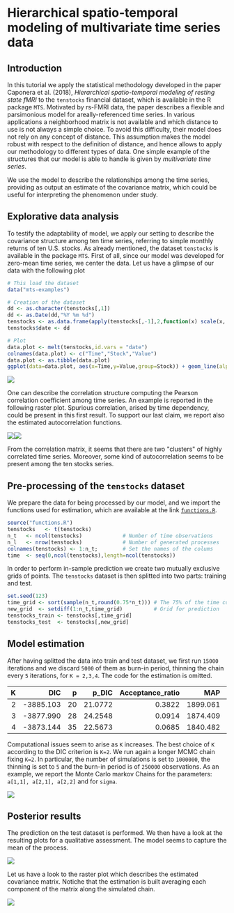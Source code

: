 # Hierarchical spatio-temporal modeling of multivariate time series data


## Introduction

In this tutorial we apply the statistical methodology developed in the paper Caponera et al. (2018), _Hierarchical spatio-temporal modeling of resting state fMRI_ to the `tenstocks` financial dataset, which is available in the R package `MTS`. 
Motivated by rs-FMRI data, the paper describes a flexible and parsimonious model for areally-referenced time series. In various applications a neighborhood matrix is not available and which distance to use is not always a simple choice. To avoid this difficulty, their model does not rely on any concept of distance. This assumption makes the model robust with respect to the definition of distance, and hence allows to apply our methodology to different types of data. One simple example of the  structures that our model is able to handle is given by _multivariate time series_.

We use the model to describe the relationships among the time series, providing as output an estimate of the covariance matrix, which could be useful for interpreting the phenomenon under study.

## Explorative data analysis

To testify the adaptability of model, we apply our setting to describe the covariance structure among ten time series, referring to simple monthly returns of ten U.S. stocks. As already mentioned,  the dataset `tenstocks` is available in the package `MTS`. First of all, since our model was developed for zero-mean time series, we center the data. Let us have a glimpse of our data with the following plot

```r
# This load the dataset
data("mts-examples")

# Creation of the dataset
dd <- as.character(tenstocks[,1])
dd <- as.Date(dd,"%Y %m %d")
tenstocks <- as.data.frame(apply(tenstocks[,-1],2,function(x) scale(x, center = T, scale = F)))
tenstocks$date <- dd

# Plot
data.plot <- melt(tenstocks,id.vars = "date")
colnames(data.plot) <- c("Time","Stock","Value")
data.plot <- as.tibble(data.plot)
ggplot(data=data.plot, aes(x=Time,y=Value,group=Stock)) + geom_line(alpha=0.60,aes(col=Stock)) + theme_bw() + xlab("Time") + ylab("Value") +ggtitle("Centered monthly simple returns of ten U.S. stocks")
```

![](tenStock_files/figure-html/unnamed-chunk-2-1.png)<!-- -->

One can describe the correlation structure computing the Pearson correlation coefficient among time series. An example is reported in the following raster plot.  Spurious correlation, arised by time dependency, could be present in this first result.  To support our last claim, we report also the estimated autocorrelation functions. 

![](tenStock_files/figure-html/unnamed-chunk-3-1.png)<!-- -->![](tenStock_files/figure-html/unnamed-chunk-3-2.png)<!-- -->

From the correlation matrix, it seems that there are two "clusters" of highly correlated time series. Moreover, some kind of autocorrelation seems to be present among the ten stocks series. 

## Pre-processing of the `tenstocks` dataset

We prepare the data for being processed by our model, and we import the functions used for estimation, which are available at the link [`functions.R`](#).

```r
source("functions.R")
tenstocks   <- t(tenstocks)
n_t   <- ncol(tenstocks)             # Number of time observations
n_l   <- nrow(tenstocks)             # Number of generated processes
colnames(tenstocks) <- 1:n_t;        # Set the names of the colums
time  <- seq(0,ncol(tenstocks),length=ncol(tenstocks))
```

In order to perform in-sample prediction we create two mutually exclusive grids of points. The `tenstocks` dataset is then splitted into two parts: training and test.

```r
set.seed(123)
time_grid <- sort(sample(n_t,round(0.75*n_t))) # The 75% of the time columns are used.
new_grid  <- setdiff(1:n_t,time_grid)          # Grid for prediction
tenstocks_train <- tenstocks[,time_grid]
tenstocks_test  <- tenstocks[,new_grid]
```

## Model estimation

After having splitted the data into train and test dataset, we first run `15000` iterations and we discard `5000` of them as burn-in period, thinning the chain every `5` iterations, for `K = 2,3,4`. The code for the estimation is omitted.


|  K|         DIC|    p|     p_DIC|  Acceptance_ratio|        MAP|  RMSE_train|  RMSE_test|
|--:|-----------:|----:|---------:|-----------------:|----------:|-----------:|----------:|
|  2|   -3885.103|   20|   21.0772|            0.3822|   1899.061|      0.0610|     0.1246|
|  3|   -3877.990|   28|   24.2548|            0.0914|   1874.409|      0.0595|     0.1250|
|  4|   -3873.144|   35|   22.5673|            0.0685|   1840.482|      0.0533|     0.1279|

Computational issues seem to arise as `K` increases. The best choice of `K` according to the DIC criterion is `K=2`. We run again a longer MCMC chain fixing `K=2`. In particular, the number of simulations is set to `1000000`, the thinning is set to `5` and the burn-in period is of `250000` observations. As an example, we report the Monte Carlo markov Chains for the parameters: `a[1,1], a[2,1], a[2,2]` and for `sigma`.

![](tenStock_files/figure-html/unnamed-chunk-9-1.png)<!-- -->

## Posterior results

The prediction on the test dataset is performed. We then have a look at the resulting plots for a qualitative assessment. The model seems to capture the mean of the process.

![](tenStock_files/figure-html/unnamed-chunk-10-1.png)<!-- -->

Let us have a look to the raster plot which describes the estimated covariance matrix. Notiche that the estimation is built averaging each component of the matrix along the simulated chain.

![](tenStock_files/figure-html/unnamed-chunk-11-1.png)<!-- -->

